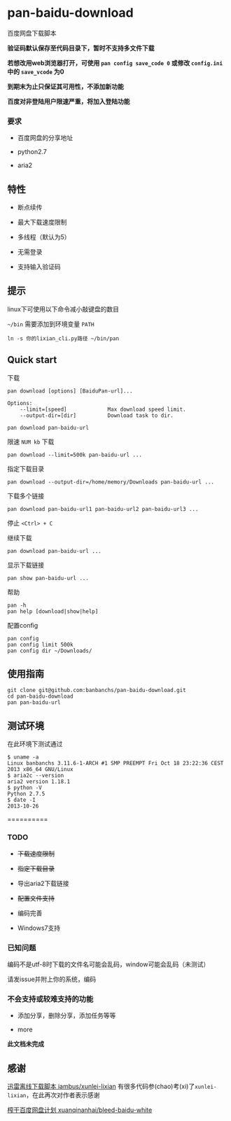 pan-baidu-download
==================

百度网盘下载脚本

**验证码默认保存至代码目录下，暂时不支持多文件下载**

**若想改用web浏览器打开，可使用 `pan config save_code 0` 或修改 `config.ini` 中的 `save_vcode` 为0**

**到期末为止只保证其可用性，不添加新功能**

**百度对非登陆用户限速严重，将加入登陆功能**

### 要求

- 百度网盘的分享地址

- python2.7

- aria2


## 特性

- 断点续传

- 最大下载速度限制

- 多线程（默认为5）

- 无需登录

- 支持输入验证码

## 提示

linux下可使用以下命令减小敲键盘的数目

`~/bin` 需要添加到环境变量 `PATH`

```
ln -s 你的lixian_cli.py路径 ~/bin/pan
```

## Quick start

下载

```
pan download [options] [BaiduPan-url]...

Options:
    --limit=[speed]             Max download speed limit.
    --output-dir=[dir]          Download task to dir.
```

    pan download pan-baidu-url

限速 `NUM kb` 下载

    pan download --limit=500k pan-baidu-url ...

指定下载目录

    pan download --output-dir=/home/memory/Downloads pan-baidu-url ...

下载多个链接

    pan download pan-baidu-url1 pan-baidu-url2 pan-baidu-url3 ...

停止 `<Ctrl> + C`

继续下载

    pan download pan-baidu-url ...
    
显示下载链接

    pan show pan-baidu-url ...

帮助

    pan -h
    pan help [download|show|help]

配置config

    pan config
    pan config limit 500k
    pan config dir ~/Downloads/

## 使用指南

    git clone git@github.com:banbanchs/pan-baidu-download.git
    cd pan-baidu-download
    pan pan-baidu-url


## 测试环境

在此环境下测试通过

```
$ uname -a
Linux banbanchs 3.11.6-1-ARCH #1 SMP PREEMPT Fri Oct 18 23:22:36 CEST 2013 x86_64 GNU/Linux
$ aria2c --version
aria2 version 1.18.1
$ python -V
Python 2.7.5
$ date -I
2013-10-26
```


==========

### TODO

- ~~下载速度限制~~

- ~~指定下载目录~~

- 导出aria2下载链接

- ~~配置文件支持~~

- 编码完善

- Windows7支持

### 已知问题

编码不是utf-8时下载的文件名可能会乱码，window可能会乱码（未测试）

请发issue并附上你的系统，编码

### 不会支持或较难支持的功能

- 添加分享，删除分享，添加任务等等

- more

**此文档未完成**

## 感谢

[迅雷离线下载脚本 iambus/xunlei-lixian](https://github.com/iambus/xunlei-lixian)
有很多代码参(chao)考(xi)了`xunlei-lixian`，在此再次对作者表示感谢

[榨干百度网盘计划 xuanqinanhai/bleed-baidu-white](https://github.com/xuanqinanhai/bleed-baidu-white)


